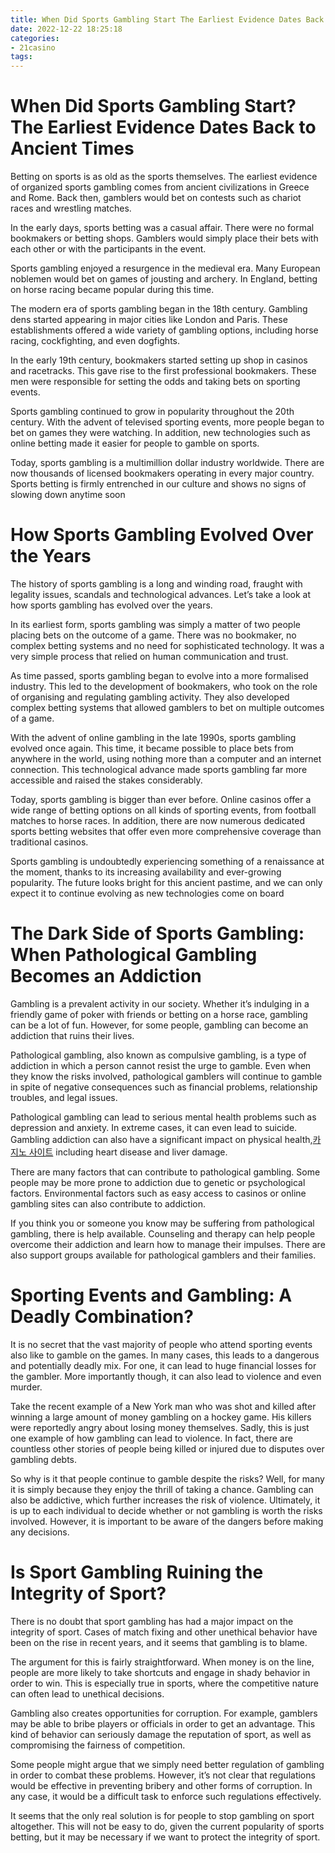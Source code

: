 ```yaml
---
title: When Did Sports Gambling Start The Earliest Evidence Dates Back to Ancient Times
date: 2022-12-22 18:25:18
categories:
- 21casino
tags:
---
```



#  When Did Sports Gambling Start? The Earliest Evidence Dates Back to Ancient Times

Betting on sports is as old as the sports themselves. The earliest evidence of organized sports gambling comes from ancient civilizations in Greece and Rome. Back then, gamblers would bet on contests such as chariot races and wrestling matches.

In the early days, sports betting was a casual affair. There were no formal bookmakers or betting shops. Gamblers would simply place their bets with each other or with the participants in the event.

Sports gambling enjoyed a resurgence in the medieval era. Many European noblemen would bet on games of jousting and archery. In England, betting on horse racing became popular during this time.

The modern era of sports gambling began in the 18th century. Gambling dens started appearing in major cities like London and Paris. These establishments offered a wide variety of gambling options, including horse racing, cockfighting, and even dogfights.

In the early 19th century, bookmakers started setting up shop in casinos and racetracks. This gave rise to the first professional bookmakers. These men were responsible for setting the odds and taking bets on sporting events.

Sports gambling continued to grow in popularity throughout the 20th century. With the advent of televised sporting events, more people began to bet on games they were watching. In addition, new technologies such as online betting made it easier for people to gamble on sports.

Today, sports gambling is a multimillion dollar industry worldwide. There are now thousands of licensed bookmakers operating in every major country. Sports betting is firmly entrenched in our culture and shows no signs of slowing down anytime soon

#  How Sports Gambling Evolved Over the Years 

The history of sports gambling is a long and winding road, fraught with legality issues, scandals and technological advances. Let’s take a look at how sports gambling has evolved over the years.

In its earliest form, sports gambling was simply a matter of two people placing bets on the outcome of a game. There was no bookmaker, no complex betting systems and no need for sophisticated technology. It was a very simple process that relied on human communication and trust.

As time passed, sports gambling began to evolve into a more formalised industry. This led to the development of bookmakers, who took on the role of organising and regulating gambling activity. They also developed complex betting systems that allowed gamblers to bet on multiple outcomes of a game.

With the advent of online gambling in the late 1990s, sports gambling evolved once again. This time, it became possible to place bets from anywhere in the world, using nothing more than a computer and an internet connection. This technological advance made sports gambling far more accessible and raised the stakes considerably.

Today, sports gambling is bigger than ever before. Online casinos offer a wide range of betting options on all kinds of sporting events, from football matches to horse races. In addition, there are now numerous dedicated sports betting websites that offer even more comprehensive coverage than traditional casinos.

Sports gambling is undoubtedly experiencing something of a renaissance at the moment, thanks to its increasing availability and ever-growing popularity. The future looks bright for this ancient pastime, and we can only expect it to continue evolving as new technologies come on board

#  The Dark Side of Sports Gambling: When Pathological Gambling Becomes an Addiction 

Gambling is a prevalent activity in our society. Whether it’s indulging in a friendly game of poker with friends or betting on a horse race, gambling can be a lot of fun. However, for some people, gambling can become an addiction that ruins their lives.

Pathological gambling, also known as compulsive gambling, is a type of addiction in which a person cannot resist the urge to gamble. Even when they know the risks involved, pathological gamblers will continue to gamble in spite of negative consequences such as financial problems, relationship troubles, and legal issues.

Pathological gambling can lead to serious mental health problems such as depression and anxiety. In extreme cases, it can even lead to suicide. Gambling addiction can also have a significant impact on physical health,[카지노 사이트](https://choegocasino.com/) including heart disease and liver damage.

There are many factors that can contribute to pathological gambling. Some people may be more prone to addiction due to genetic or psychological factors. Environmental factors such as easy access to casinos or online gambling sites can also contribute to addiction.

If you think you or someone you know may be suffering from pathological gambling, there is help available. Counseling and therapy can help people overcome their addiction and learn how to manage their impulses. There are also support groups available for pathological gamblers and their families.

#  Sporting Events and Gambling: A Deadly Combination? 

It is no secret that the vast majority of people who attend sporting events also like to gamble on the games. In many cases, this leads to a dangerous and potentially deadly mix. For one, it can lead to huge financial losses for the gambler. More importantly though, it can also lead to violence and even murder.

Take the recent example of a New York man who was shot and killed after winning a large amount of money gambling on a hockey game. His killers were reportedly angry about losing money themselves. Sadly, this is just one example of how gambling can lead to violence. In fact, there are countless other stories of people being killed or injured due to disputes over gambling debts.

So why is it that people continue to gamble despite the risks? Well, for many it is simply because they enjoy the thrill of taking a chance. Gambling can also be addictive, which further increases the risk of violence. Ultimately, it is up to each individual to decide whether or not gambling is worth the risks involved. However, it is important to be aware of the dangers before making any decisions.

#  Is Sport Gambling Ruining the Integrity of Sport?

There is no doubt that sport gambling has had a major impact on the integrity of sport. Cases of match fixing and other unethical behavior have been on the rise in recent years, and it seems that gambling is to blame.

The argument for this is fairly straightforward. When money is on the line, people are more likely to take shortcuts and engage in shady behavior in order to win. This is especially true in sports, where the competitive nature can often lead to unethical decisions.

Gambling also creates opportunities for corruption. For example, gamblers may be able to bribe players or officials in order to get an advantage. This kind of behavior can seriously damage the reputation of sport, as well as compromising the fairness of competition.

Some people might argue that we simply need better regulation of gambling in order to combat these problems. However, it’s not clear that regulations would be effective in preventing bribery and other forms of corruption. In any case, it would be a difficult task to enforce such regulations effectively.

It seems that the only real solution is for people to stop gambling on sport altogether. This will not be easy to do, given the current popularity of sports betting, but it may be necessary if we want to protect the integrity of sport.